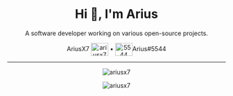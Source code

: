 <h1 align="center">Hi 👋, I'm Arius</h1>
<p align="center">
A software developer working on various open-source projects.
</p>

<p align="center">
  AriusX7 <a href="https://twitter.com/AriusX7" target="blank"><img align="center" src="https://cdn.jsdelivr.net/npm/simple-icons@3.0.1/icons/twitter.svg" alt="ariusx7" height="30" width="40" /></a>
  •
  <a href="https://discord.com" target="blank"><img align="center" src="https://cdn.jsdelivr.net/npm/simple-icons@3.0.1/icons/discord.svg" alt="5544" height="30" width="40" /></a>Arius#5544
</p>

---

<p align="center"><img align="center" src="https://github-readme-stats.vercel.app/api/top-langs?username=ariusx7&show_icons=true&locale=en&layout=compact&theme=radical" alt="ariusx7" /></p>
<p align="center"><img align="center" src="https://github-readme-stats.vercel.app/api?username=ariusx7&show_icons=true&locale=en&theme=radical&custom_title=GitHub Stats" alt="ariusx7" /></p>

